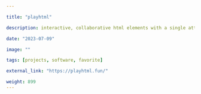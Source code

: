 ```yaml
---

title: "playhtml"

description: interactive, collaborative html elements with a single attribute.

date: "2023-07-09"

image: ""

tags: [projects, software, favorite]

external_link: "https://playhtml.fun/"

weight: 899
---
```

